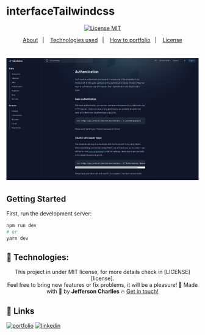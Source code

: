 # interfaceTailwindcss

<div align="center">
  <a href="https://opensource.org/licenses/MIT"><img alt="License MIT" src="https://img.shields.io/badge/license-MIT-brightgreen"></a>
</div>

<p align="center">
  <a href="#interrobang-what-is-inter">About</a>&nbsp;&nbsp;&nbsp;|&nbsp;&nbsp;&nbsp;
  <a href="#technologies">Technologies used</a>&nbsp;&nbsp;&nbsp;|&nbsp;&nbsp;&nbsp;
  <a href="#construction_worker-how-to-use-developing">How to portfolio</a>&nbsp;&nbsp;&nbsp;|&nbsp;&nbsp;&nbsp;
  <a href="#key-license">License</a>
</p>

<h1 align='center'>
  <img src='./screen/Screenshot 2023-07-21 at 10.53.20.png' height="320">
</h1>

## Getting Started

First, run the development server:

```bash
npm run dev
# or
yarn dev

```

<!-- ## PREVIEW
<a href="">Habits</a> -->
## 🚀 Technologies:




<div align='center'>
This project in under MIT license, for more details check in [LICENSE][license]. <br>
Feel free to bring new features or fix problems, it will be a pleasure! 💜
  Made with 💚  by <strong>Jefferson Charlles</strong> 🔥
  <a href='https://www.linkedin.com/in/jeffersoncharlles/'>Get in touch!</a>
</div>

[typescript]: https://www.typescriptlang.org/
[fastify]: https://www.fastify.io/
[tailwindcss]: https://tailwindcss.com/
[license]: ./LICENSE
[linkedin]: https://www.linkedin.com/in/jeffersoncharlles/

## 🔗 Links
[![portfolio](https://img.shields.io/badge/my_portfolio-000?style=for-the-badge&logo=ko-fi&logoColor=white)](https://jefferdeveloper.com/)
[![linkedin](https://img.shields.io/badge/linkedin-0A66C2?style=for-the-badge&logo=linkedin&logoColor=white)](https://www.linkedin.com/jeffersoncharlles)
